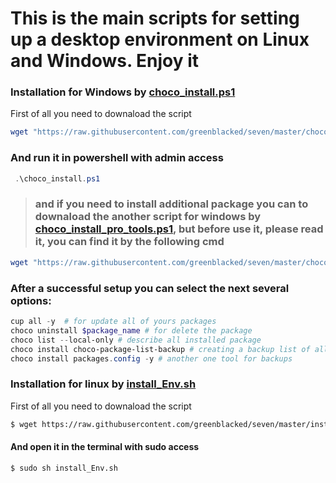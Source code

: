 <p align="center">
<h1>This is the main scripts for setting up a desktop environment on Linux and Windows. Enjoy it </h1>
</p>

### Installation for Windows by [choco_install.ps1](https://github.com/greenblacked/seven/blob/master/choco_install.ps1 "choco_install.ps1")
First of all you need to downaload the script 
```ps1
wget "https://raw.githubusercontent.com/greenblacked/seven/master/choco_install.ps1" -outfile "choco_install.ps1"
```
### And run it in powershell with admin access
```ps1
 .\choco_install.ps1
```

>### and if you need to install additional package you can to downaload the another script for windows by [choco_install_pro_tools.ps1](https://github.com/greenblacked/seven/blob/master/choco_install_pro_tools.ps1 "choco_install_pro_tools.ps1"), but before use it, please read it, you can find it by the following cmd

```ps1
wget "https://raw.githubusercontent.com/greenblacked/seven/master/choco_install_pro_tools.ps1" -outfile "choco_install.ps1"
```
### After a successful setup you can select the next several options:
```ps1
cup all -y  # for update all of yours packages
choco uninstall $package_name # for delete the package
choco list --local-only # describe all installed package
choco install choco-package-list-backup # creating a backup list of all installed packages
choco install packages.config -y # another one tool for backups
```

### Installation for linux by [install_Env.sh](https://github.com/greenblacked/seven/blob/master/install_Env.sh "install_Env.sh")
First of all you need to downaload the script 
```sh
$ wget https://raw.githubusercontent.com/greenblacked/seven/master/install_Env.sh
```
#### And open it in the terminal with sudo access
```sh
$ sudo sh install_Env.sh
```
